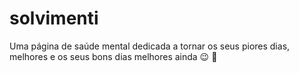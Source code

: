 # solvimenti

Uma página de saúde mental dedicada a tornar os seus piores dias, melhores e os seus bons dias melhores ainda 😉 💛